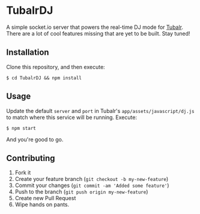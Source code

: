 # TubalrDJ
A simple socket.io server that powers the real-time DJ mode for [Tubalr](http://www.tubalr.com).
There are a lot of cool features missing that are yet to be built.  Stay tuned!

## Installation

Clone this repository, and then execute:

    $ cd TubalrDJ && npm install
    
## Usage

Update the default `server` and `port` in Tubalr's `app/assets/javascript/dj.js` to match where this service
will be running.  Execute:

    $ npm start

And you're good to go.

## Contributing

1. Fork it
2. Create your feature branch (`git checkout -b my-new-feature`)
3. Commit your changes (`git commit -am 'Added some feature'`)
4. Push to the branch (`git push origin my-new-feature`)
5. Create new Pull Request
6. Wipe hands on pants.
